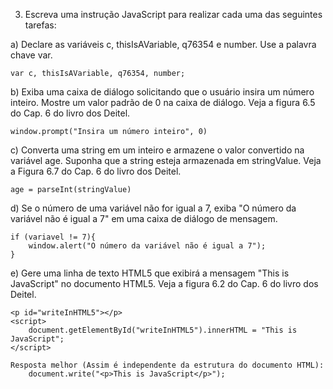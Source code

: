 3. Escreva uma instrução JavaScript para realizar cada uma das seguintes tarefas:

a) Declare as variáveis c, thisIsAVariable, q76354 e number. Use a palavra chave var.

    var c, thisIsAVariable, q76354, number;

b) Exiba uma caixa de diálogo solicitando que o usuário insira um número inteiro. Mostre um valor padrão de 0 na caixa de diálogo. Veja a figura 6.5 do Cap. 6 do livro dos Deitel.

    window.prompt("Insira um número inteiro", 0)

c) Converta uma string em um inteiro e armazene o valor convertido na variável age. Suponha que a string esteja armazenada em stringValue. Veja a Figura 6.7 do Cap. 6 do livro dos Deitel.

    age = parseInt(stringValue)

d) Se o número de uma variável não for igual a 7, exiba "O número da variável não é igual a 7" em uma caixa de diálogo de mensagem.

    if (variavel != 7){
        window.alert("O número da variável não é igual a 7");
    }

e) Gere uma linha de texto HTML5 que exibirá a mensagem "This is JavaScript" no documento HTML5. Veja a figura 6.2 do Cap. 6 do livro dos Deitel.

    <p id="writeInHTML5"></p>
    <script>
        document.getElementById("writeInHTML5").innerHTML = "This is JavaScript";
    </script>

    Resposta melhor (Assim é independente da estrutura do documento HTML):
        document.write("<p>This is JavaScript</p>");